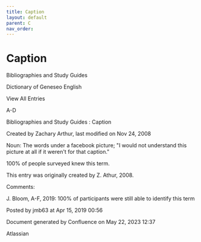 ```yaml
---
title: Caption
layout: default
parent: C
nav_order:
---
```


# Caption

Bibliographies and Study Guides

Dictionary of Geneseo English

View All Entries

A-D

Bibliographies and Study Guides : Caption

Created by  Zachary Arthur, last modified on Nov 24, 2008

Noun: The words under a facebook picture; &quot;I would not understand this picture at all if it weren't for that caption.&quot;

100% of people surveyed knew this term.

This entry was originally created by Z. Athur, 2008.

Comments:

J. Bloom, A-F, 2019: 100% of participants were still able to identify this term 

Posted by jmb63 at Apr 15, 2019 00:56

Document generated by Confluence on May 22, 2023 12:37

Atlassian
